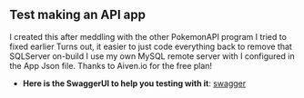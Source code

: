 ## Test making an API app
I created this after meddling with the other PokemonAPI program I tried to fixed earlier
Turns out, it easier to just code everything back to remove that SQLServer on-build
I use my own MySQL remote server with I configured in the App Json file. Thanks to Aiven.io for the free plan!
- **Here is the SwaggerUI to help you testing with it**: [swagger](https://peopleapi1141.azurewebsites.net/swagger/index.html)
